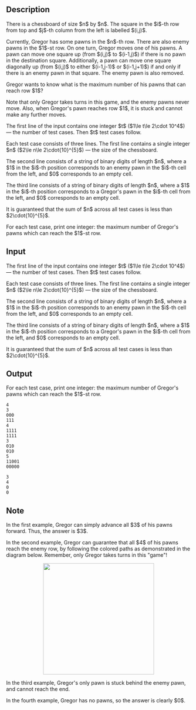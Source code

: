 ## Description

<div><p>There is a chessboard of size $n$ by $n$. The square in the $i$-th row from top and $j$-th column from the left is labelled $(i,j)$.</p><p>Currently, Gregor has some pawns in the $n$-th row. There are also enemy pawns in the $1$-st row. On one turn, Gregor moves one of <span class="tex-font-style-bf">his</span> pawns. A pawn can move one square up (from $(i,j)$ to $(i-1,j)$) if there is no pawn in the destination square. Additionally, a pawn can move one square diagonally up (from $(i,j)$ to either $(i-1,j-1)$ or $(i-1,j+1)$) if and only if there is an enemy pawn in that square. The enemy pawn is also removed.</p><p>Gregor wants to know what is the maximum number of his pawns that can reach row $1$?</p><p>Note that only Gregor takes turns in this game, and <span class="tex-font-style-bf">the enemy pawns never move</span>. Also, when Gregor's pawn reaches row $1$, it is stuck and cannot make any further moves.</p></div><div class="input-specification"><p>The first line of the input contains one integer $t$ ($1\le t\le 2\cdot 10^4$) — the number of test cases. Then $t$ test cases follow.</p><p>Each test case consists of three lines. The first line contains a single integer $n$ ($2\le n\le 2\cdot{10}^{5}$) — the size of the chessboard.</p><p>The second line consists of a string of binary digits of length $n$, where a $1$ in the $i$-th position corresponds to an enemy pawn in the $i$-th cell from the left, and $0$ corresponds to an empty cell.</p><p>The third line consists of a string of binary digits of length $n$, where a $1$ in the $i$-th position corresponds to a Gregor's pawn in the $i$-th cell from the left, and $0$ corresponds to an empty cell.</p><p>It is guaranteed that the sum of $n$ across all test cases is less than $2\cdot{10}^{5}$.</p></div><div class="output-specification"><p>For each test case, print one integer: the <span class="tex-font-style-bf">maximum</span> number of Gregor's pawns which can reach the $1$-st row.</p></div>

## Input

<p>The first line of the input contains one integer $t$ ($1\le t\le 2\cdot 10^4$) — the number of test cases. Then $t$ test cases follow.</p><p>Each test case consists of three lines. The first line contains a single integer $n$ ($2\le n\le 2\cdot{10}^{5}$) — the size of the chessboard.</p><p>The second line consists of a string of binary digits of length $n$, where a $1$ in the $i$-th position corresponds to an enemy pawn in the $i$-th cell from the left, and $0$ corresponds to an empty cell.</p><p>The third line consists of a string of binary digits of length $n$, where a $1$ in the $i$-th position corresponds to a Gregor's pawn in the $i$-th cell from the left, and $0$ corresponds to an empty cell.</p><p>It is guaranteed that the sum of $n$ across all test cases is less than $2\cdot{10}^{5}$.</p>

## Output

<p>For each test case, print one integer: the <span class="tex-font-style-bf">maximum</span> number of Gregor's pawns which can reach the $1$-st row.</p>





```input1
4
3
000
111
4
1111
1111
3
010
010
5
11001
00000
```




```output1
3
4
0
0
```



## Note

<p>In the first example, Gregor can simply advance all $3$ of his pawns forward. Thus, the answer is $3$.</p><p>In the second example, Gregor can guarantee that all $4$ of his pawns reach the enemy row, by following the colored paths as demonstrated in the diagram below. Remember, only Gregor takes turns in this "game"!</p><center> <img class="tex-graphics" src="file://dRYwkAxV.png" style="max-width: 100.0%;max-height: 100.0%;" width="302px"> </center><p>In the third example, Gregor's only pawn is stuck behind the enemy pawn, and cannot reach the end.</p><p>In the fourth example, Gregor has no pawns, so the answer is clearly $0$.</p>
